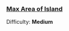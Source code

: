 ### [Max Area of Island](https://leetcode.com/problems/max-area-of-island/)

Difficulty: **Medium** 